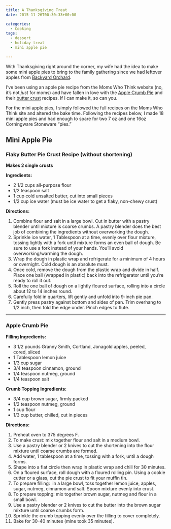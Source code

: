 ```yaml
---
title: A Thanksgiving Treat
date: 2015-11-26T00:30:33+00:00

categories:
  - Cooking
tags:
  - dessert
  - holiday treat
  - mini apple pie

---
```


With Thanksgiving right around the corner, my wife had the idea to make some mini apple pies to bring to the family gathering since we had leftover apples from [Backyard Orchard](https://www.facebook.com/BackyardOrchard/).

I&#8217;ve been using an apple pie recipe from the&nbsp;Moms Who Think website (no, it&#8217;s not&nbsp;_just_ for moms) and have fallen in love with the [Apple Crumb Pie](http://www.momswhothink.com/pie-recipes/apple-crumb-pie-recipe.html) and their [butter crust](http://www.momswhothink.com/pie-recipes/pie-crust-recipe.html) recipes. If I can make it, so can you.

For the mini apple pies, I simply followed the full recipes on the Moms Who Think site and altered the bake time. Following the recipes below, I made 18 mini apple pies and had enough to spare for two 7 oz and one 16oz Corningware Stoneware &#8220;pies.&#8221;

## Mini Apple Pie

### Flaky Butter Pie Crust Recipe (without shortening)

**Makes 2 single crusts**

**Ingredients:**

  * 2 1/2 cups all-purpose flour
  * 1/2 teaspoon salt
  * 1 cup cold unsalted butter, cut into small pieces
  * 1/2 cup ice water (must be ice water to get a flaky, non-chewy crust)

**Directions:**

  1. Combine flour and salt in a large bowl. Cut in butter with a pastry blender until mixture is coarse crumbs. A pastry blender does the best job of combining the ingredients without overworking the dough.
  2. Sprinkle ice water, 1 Tablespoon at a time, evenly over flour mixture, tossing lightly with a fork until mixture forms an even ball of dough. Be sure to use a fork instead of your hands. You&#8217;ll avoid overworking/warming the dough.
  3. Wrap the dough in plastic wrap and refrigerate for a minimum of 4 hours or overnight. Cold dough is an absolute must.
  4. Once cold, remove the dough from the plastic wrap and divide in half. Place one ball (wrapped in plastic) back into the refrigerator until you&#8217;re ready to roll it out.
  5. Roll the one ball of dough on a lightly floured surface, rolling into a circle about 12 to 14 inches round.
  6. Carefully fold in quarters, lift gently and unfold into 9-inch pie pan.
  7. Gently press pastry against bottom and sides of pan. Trim overhang to 1/2 inch, then fold the edge under. Pinch edges to flute.

---

### Apple Crumb Pie

**Filling Ingredients:**

  * 3&nbsp;1/2 pounds&nbsp;Granny Smith, Cortland, Jonagold&nbsp;apples, peeled, cored,&nbsp;sliced
  * 1 Tablespoon lemon juice
  * 1/3 cup sugar
  * 3/4 teaspoon cinnamon, ground
  * 1/4 teaspoon nutmeg, ground
  * 1/4 teaspoon salt

**Crumb Topping Ingredients:**

  * 3/4 cup brown sugar, firmly packed
  * 1/2&nbsp;teaspoon nutmeg, ground
  * 1&nbsp;cup flour
  * 1/3 cup butter, chilled, cut in pieces

**Directions:**

  1. Preheat oven to&nbsp;375 degrees F.
  2. To make crust: mix together flour and salt in a medium bowl.
  3. Use a pastry blender or 2 knives to cut the shortening into the flour mixture until coarse crumbs are formed.
  4. Add water, 1 tablespoon at a time, tossing with a fork, until a dough forms.
  5. Shape into a flat circle then wrap in plastic wrap and chill for 30 minutes.
  6. On a floured surface, roll dough with a floured rolling pin. Using a cookie cutter or a glass, cut the pie crust to fit your muffin tin.
  7. To prepare filling:&nbsp; in a large bowl, toss together lemon juice, apples, sugar,&nbsp;nutmeg, cinnamon and salt. Spoon mixture evenly into crust.
  8. To prepare topping: mix together brown sugar, nutmeg and flour in a small bowl.
  9. Use a pastry blender or 2 knives to cut the butter into the brown sugar mixture until coarse crumbs form.
 10. Sprinkle the crumb topping evenly over the&nbsp;filling to cover completely.
 11. Bake for 30-40 minutes (mine took 35 minutes).